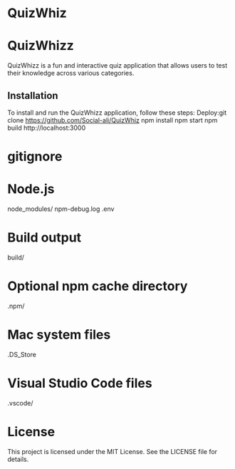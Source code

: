 # QuizWhiz
# QuizWhizz

QuizWhizz is a fun and interactive quiz application that allows users to test their knowledge across various categories.

## Installation

To install and run the QuizWhizz application, follow these steps:
Deploy:git clone https://github.com/Social-ali/QuizWhiz
npm install
npm start
npm build
http://localhost:3000

# gitignore
# Node.js
node_modules/
npm-debug.log
.env

# Build output
build/

# Optional npm cache directory
.npm/

# Mac system files
.DS_Store

# Visual Studio Code files
.vscode/

# License
This project is licensed under the MIT License. See the LICENSE file for details.



